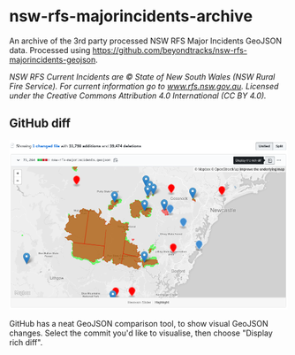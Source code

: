 # nsw-rfs-majorincidents-archive

An archive of the 3rd party processed NSW RFS Major Incidents GeoJSON data. Processed using https://github.com/beyondtracks/nsw-rfs-majorincidents-geojson.

_NSW RFS Current Incidents are © State of New South Wales (NSW Rural Fire Service). For current information go to www.rfs.nsw.gov.au. Licensed under the Creative Commons Attribution 4.0 International (CC BY 4.0)._

## GitHub diff
![GitHub diff](github-diff.png)

GitHub has a neat GeoJSON comparison tool, to show visual GeoJSON changes. Select the commit you'd like to visualise, then choose "Display rich diff".
